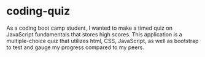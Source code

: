 # coding-quiz
As a coding boot camp student, I wanted to make a timed quiz on JavaScript fundamentals that stores high scores. This application is a multiple-choice quiz that utilizes html, CSS, JavaScript, as well as bootstrap to test and gauge my progress compared to my peers.
